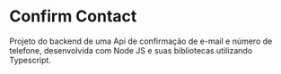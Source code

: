 # Confirm Contact

Projeto do backend de uma Api de confirmação de e-mail e número de telefone, desenvolvida com Node JS e suas bibliotecas utilizando Typescript.
